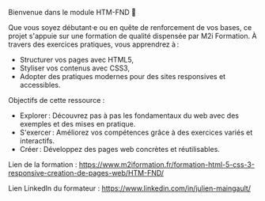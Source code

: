 Bienvenue dans le module HTM-FND 🎉

Que vous soyez débutant·e ou en quête de renforcement de vos bases, ce projet s'appuie sur une formation de qualité dispensée par M2i Formation. À travers des exercices pratiques, vous apprendrez à :

- Structurer vos pages avec HTML5,
- Styliser vos contenus avec CSS3,
- Adopter des pratiques modernes pour des sites responsives et accessibles.

Objectifs de cette ressource : 

- Explorer : Découvrez pas à pas les fondamentaux du web avec des exemples et des mises en pratique.
- S'exercer : Améliorez vos compétences grâce à des exercices variés et interactifs.
- Créer : Développez des pages web concrètes et réutilisables.

Lien de la formation :
https://www.m2iformation.fr/formation-html-5-css-3-responsive-creation-de-pages-web/HTM-FND/

Lien LinkedIn du formateur :
https://www.linkedin.com/in/julien-maingault/
